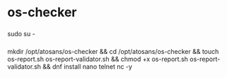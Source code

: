 # os-checker
###
sudo su -
###
mkdir /opt/atosans/os-checker && cd /opt/atosans/os-checker && touch os-report.sh os-report-validator.sh && chmod +x os-report.sh os-report-validator.sh && dnf install nano telnet nc -y
###
